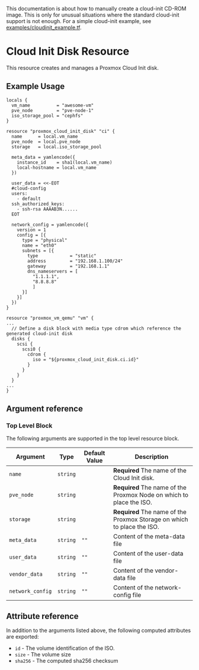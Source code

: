 This documentation is about how to manually create a cloud-init CD-ROM image.
This is only for unusual situations where the standard cloud-init support is
not enough. For a simple cloud-init example, see
[examples/cloudinit_example.tf](../examples/cloudinit_example.tf).

# Cloud Init Disk Resource

This resource creates and manages a Proxmox Cloud Init disk.

## Example Usage

```hcl
locals {
  vm_name          = "awesome-vm"
  pve_node         = "pve-node-1"
  iso_storage_pool = "cephfs"
}

resource "proxmox_cloud_init_disk" "ci" {
  name      = local.vm_name
  pve_node  = local.pve_node
  storage   = local.iso_storage_pool

  meta_data = yamlencode({
    instance_id    = sha1(local.vm_name)
    local-hostname = local.vm_name
  })

  user_data = <<-EOT
  #cloud-config
  users:
    - default
  ssh_authorized_keys:
    - ssh-rsa AAAAB3N......
  EOT

  network_config = yamlencode({
    version = 1
    config = [{
      type = "physical"
      name = "eth0"
      subnets = [{
        type            = "static"
        address         = "192.168.1.100/24"
        gateway         = "192.168.1.1"
        dns_nameservers = [
          "1.1.1.1", 
          "8.8.8.8"
          ]
      }]
    }]
  })
}

resource "proxmox_vm_qemu" "vm" {
...
  // Define a disk block with media type cdrom which reference the generated cloud-init disk
  disks {
    scsi {
      scsi0 {
        cdrom {
          iso = "${proxmox_cloud_init_disk.ci.id}"
        }
      }
    }
  }
...
}
```

## Argument reference

### Top Level Block

The following arguments are supported in the top level resource block.

| Argument         | Type     | Default Value | Description                                                             |
| ---------------- | -------- | ------------- | ----------------------------------------------------------------------- |
| `name`           | `string` |               | **Required** The name of the Cloud Init disk.                           |
| `pve_node`       | `string` |               | **Required** The name of the Proxmox Node on which to place the ISO.    |
| `storage`        | `string` |               | **Required** The name of the Proxmox Storage on which to place the ISO. |
| `meta_data`      | `string` | `""`          | Content of the meta-data file                                           |
| `user_data`      | `string` | `""`          | Content of the user-data file                                           |
| `vendor_data`    | `string` | `""`          | Content of the vendor-data file                                         |
| `network_config` | `string` | `""`          | Content of the network-config file                                      |

## Attribute reference

In addition to the arguments listed above, the following computed attributes are exported:

- `id` - The volume identification of the ISO.
- `size` - The volume size
- `sha256` - The computed sha256 checksum
